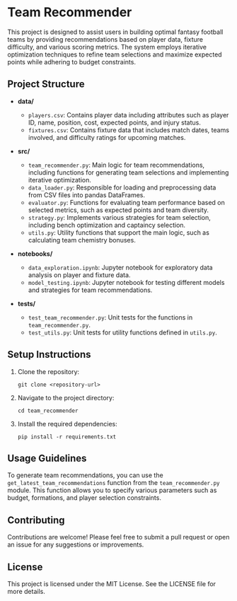 # Team Recommender

This project is designed to assist users in building optimal fantasy football teams by providing recommendations based on player data, fixture difficulty, and various scoring metrics. The system employs iterative optimization techniques to refine team selections and maximize expected points while adhering to budget constraints.

## Project Structure

- **data/**
  - `players.csv`: Contains player data including attributes such as player ID, name, position, cost, expected points, and injury status.
  - `fixtures.csv`: Contains fixture data that includes match dates, teams involved, and difficulty ratings for upcoming matches.

- **src/**
  - `team_recommender.py`: Main logic for team recommendations, including functions for generating team selections and implementing iterative optimization.
  - `data_loader.py`: Responsible for loading and preprocessing data from CSV files into pandas DataFrames.
  - `evaluator.py`: Functions for evaluating team performance based on selected metrics, such as expected points and team diversity.
  - `strategy.py`: Implements various strategies for team selection, including bench optimization and captaincy selection.
  - `utils.py`: Utility functions that support the main logic, such as calculating team chemistry bonuses.

- **notebooks/**
  - `data_exploration.ipynb`: Jupyter notebook for exploratory data analysis on player and fixture data.
  - `model_testing.ipynb`: Jupyter notebook for testing different models and strategies for team recommendations.

- **tests/**
  - `test_team_recommender.py`: Unit tests for the functions in `team_recommender.py`.
  - `test_utils.py`: Unit tests for utility functions defined in `utils.py`.

## Setup Instructions

1. Clone the repository:
   ```
   git clone <repository-url>
   ```

2. Navigate to the project directory:
   ```
   cd team_recommender
   ```

3. Install the required dependencies:
   ```
   pip install -r requirements.txt
   ```

## Usage Guidelines

To generate team recommendations, you can use the `get_latest_team_recommendations` function from the `team_recommender.py` module. This function allows you to specify various parameters such as budget, formations, and player selection constraints.

## Contributing

Contributions are welcome! Please feel free to submit a pull request or open an issue for any suggestions or improvements.

## License

This project is licensed under the MIT License. See the LICENSE file for more details.